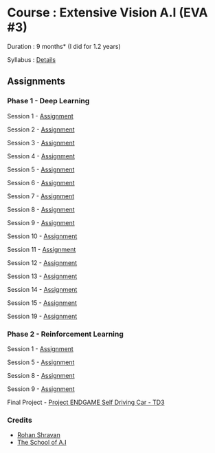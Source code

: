 # Course : Extensive Vision A.I (EVA #3)

Duration : 9 months* (I did for 1.2 years)

Syllabus : [Details](https://theschoolof.ai/#details)

## Assignments

### Phase 1 - Deep Learning 

Session 1 - [Assignment](https://github.com/ajithvallabai/assignments/tree/master/project1)

Session 2 - [Assignment](https://github.com/ajithvallabai/assignments/tree/master/session2)

Session 3 - [Assignment](https://github.com/ajithvallabai/assignments/tree/master/session3)

Session 4 - [Assignment](https://github.com/ajithvallabai/assignments/tree/master/session4)

Session 5 - [Assignment](https://github.com/ajithvallabai/assignments/tree/master/session5)

Session 6 - [Assignment](https://github.com/ajithvallabai/assignments/tree/master/session6)

Session 7 - [Assignment](https://github.com/ajithvallabai/assignments/tree/master/session7)

Session 8 - [Assignment](https://github.com/ajithvallabai/assignments/tree/master/session8)

Session 9 - [Assignment](https://github.com/ajithvallabai/assignments/tree/master/session9)

Session 10 - [Assignment](https://github.com/ajithvallabai/assignments/tree/master/session10)

Session 11 - [Assignment](https://github.com/ajithvallabai/assignments/tree/master/session10)

Session 12 - [Assignment](https://github.com/ajithvallabai/assignments/tree/master/session10)

Session 13 - [Assignment](https://github.com/ajithvallabai/assignments/tree/master/session10)

Session 14 - [Assignment](https://github.com/ajithvallabai/assignments/tree/master/session10)

Session 15 - [Assignment](https://github.com/ajithvallabai/assignments/tree/master/session10)

Session 19 - [Assignment](https://github.com/ajithvallabai/assignments/tree/master/session10)

### Phase 2 - Reinforcement Learning

Session 1 - [Assignment](https://github.com/ajithvallabai/assignments/tree/master/phase2_session1)

Session 5 - [Assignment](https://github.com/ajithvallabai/assignments/tree/master/phase2_session5)

Session 8 - [Assignment](https://github.com/ajithvallabai/assignments/tree/master/phase2_session8)

Session 9 - [Assignment](https://github.com/ajithvallabai/assignments/tree/master/phase2_session9)

Final Project - [Project ENDGAME Self Driving Car - TD3](https://github.com/ajithvallabai/assignments/tree/master/Project_Endgame)


### Credits 

* [Rohan Shravan](https://www.google.com/search?safe=active&sxsrf=ALeKk03ViVAZ5ek_9vHbQ4Lg7UXMqN-rMA%3A1592201626546&ei=mhHnXrL-IO-e4-EPq4GH8AU&q=Rohan+Shravan&oq=Rohan+Shravan&gs_lcp=CgZwc3ktYWIQAzIECCMQJzICCAAyBAgAEB4yBAgAEB4yBAgAEB4yBAgAEB4yBAgAEB4yBggAEAUQHjIECAAQHjoECAAQRzoHCCMQsAIQJzoECAAQDToGCAAQDRAeUKObBVjFswVg_bcFaABwAXgAgAGmAogB6gWSAQUwLjMuMZgBAKABAaoBB2d3cy13aXo&sclient=psy-ab&ved=0ahUKEwiys_GilYPqAhVvzzgGHavAAV4Q4dUDCAw&uact=5) 
* [The School of A.I ](https://theschoolof.ai/)


